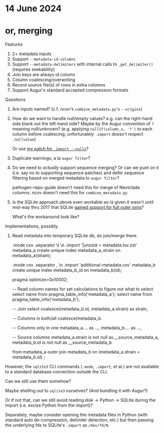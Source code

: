 # 14 June 2024
# or, merging

Features

  1. 2+ metadata inputs
  2. Support `--metadata-id-columns`
  3. Support `--metadata-delimiters` with internal calls to `_get_delimiter()` (requires seekability)
  4. Join keys are always id column
  5. Column coalescing/overwriting
  6. Record source file(s) of rows in extra columns
  7. Support Augur's standard accepted compression formats


Questions

  1. Are inputs named?  (c.f. ncov's `combine_metadata.py`'s `--origins`)

  2. How do we want to handle null/empty values?  e.g. can the right-hand side
     blank out the left-hand side?  Maybe by the Augur convention of `?`
     meaning null/unknown?  (e.g. applying `nullif(column_x, '?')` to each
     column before coalescing; unfortunately `.import` doesn't respect
     `.nullvalue`)

     Or use [my patch for `.import --nulls`](https://gist.github.com/tsibley/ce5c64af5feef54303c03cc56f590154)?

  3. Duplicate warnings, a la `augur filter`?

  4. Do we need to _actually_ support sequence merging?  Or can we punt on it
     (i.e. say no to supporting sequence patches) and defer sequence filtering
     based on merged metadata to `augur filter`?

     pathogen-repo-guide doesn't need this for merge of Nextclade columns.
     ncov doesn't need this for `combine_metadata.py`

  5. Is the SQLite approach above even workable as-is given it wasn't until
     mid-way thru 2017 that SQLite [gained support for full outer
     joins](https://sqlite.org/changes.html#version_-3_39_0)?

     What's the workaround look like?


Implementations, possibly.

1. Read metadata into temporary SQLite db, do join/merge there.

    .mode csv
    .separator \t \n
    .import '|unzstd < metadata.tsv.zst' metadata_a
    create unique index metadata_a_strain on metadata_a(strain);

    .mode csv
    .separator , \n
    .import 'additional-metadata.csv' metadata_b
    create unique index metadata_b_id on metadata_b(id);

    pragma optimize=0x10002;

    -- Read column names for set calculations to figure out what to select
    select name from pragma_table_info('metadata_a');
    select name from pragma_table_info('metadata_b');

    -- Join
    select
      coalesce(metadata_b.id, metadata_a.strain) as strain,

      -- Columns in both/all
      coalesce(metadata_b.

      -- Columns only in one
      metadata_a.… as …,
      metadata_b.… as …,

      -- Source columns
      metadata_a.strain is not null as __source_metadata_a,
      metadata_b.id is not null as __source_metadata_b
      
    from
      metadata_a outer join metadata_b on (metadata_a.strain = metadata_b.id)
    ;

  However, the `sqlite3` CLI commands (`.mode`, `.import`, et al.) are not
  available to a standard database connection outside the CLI.
  
  Can we still use them somehow?

  Maybe shelling out to `sqlite3` ourselves?  (And bundling it with Augur?)

  Or if not that, can we still avoid reading disk → Python → SQLite during
  the import (i.e. excise Python from the import)?

  Separately, maybe consider opening the metadata files in Python (with
  standard auto de-compression, delimiter detection, etc.) but then passing the
  underlying fds to SQLite's `.import` as `/dev/fd/N`.
